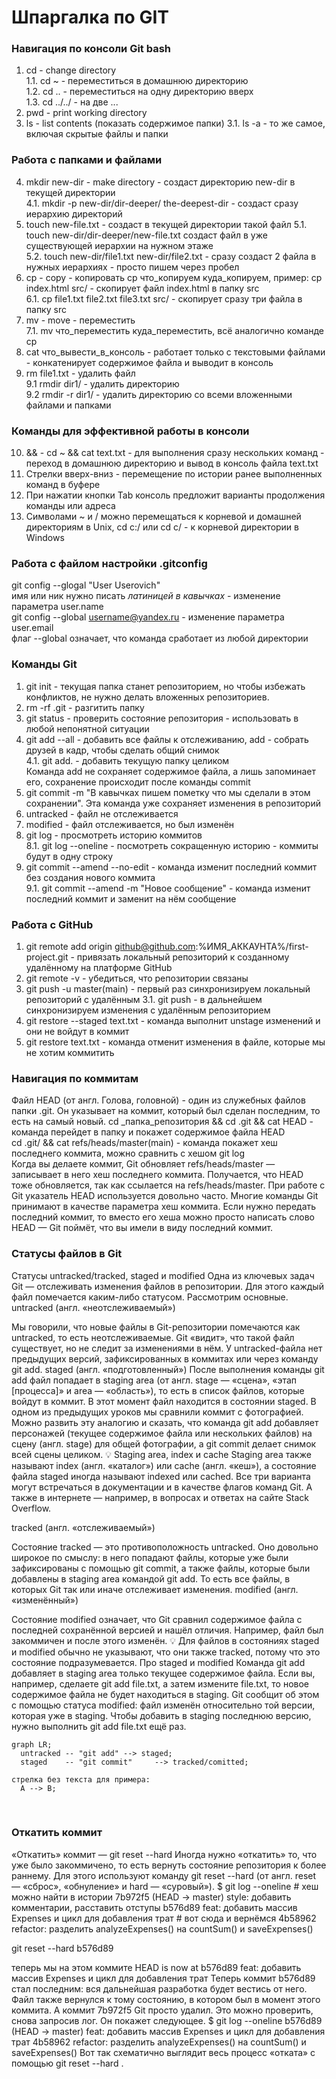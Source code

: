 # Шпаргалка по GIT

### Навигация по консоли Git bash
1. cd - change directory<br>
   1.1. cd ~ - переместиться в домашнюю директорию<br>
   1.2. cd .. - переместиться на одну директорию вверх<br>
   1.3. cd ../../ - на две ...<br>
2. pwd - print working directory<br>
3. ls - list contents (показать содержимое папки)
   3.1. ls -a - то же самое, включая скрытые файлы и папки<br>

### Работа с папками и файлами

4. mkdir new-dir - make directory - создаст директорию new-dir в текущей директории<br>
   4.1. mkdir -p new-dir/dir-deeper/      the-deepest-dir - создаст сразу иерархию директорий<br>
5. touch new-file.txt - создаст в текущей директории такой файл
   5.1. touch new-dir/dir-deeper/new-file.txt создаст файл в уже существующей иерархии на нужном этаже<br>
   5.2. touch new-dir/file1.txt new-dir/file2.txt - сразу создаст 2 файла в нужных иерархиях - просто пишем через пробел<br>
6. cp - copy - копировать сp что_копируем куда_копируем, пример: cp index.html src/ - скопирует файл index.html в папку src<br>
   6.1. cp file1.txt file2.txt file3.txt src/ - скопирует сразу три файла в папку src<br>
7. mv - move - переместить<br>
   7.1. mv что_переместить куда_переместить, всё аналогично команде cp<br>
8. cat что_вывести_в_консоль - работает только с текстовыми файлами - конкатенирует содержимое файла и выводит в консоль<br>
9. rm file1.txt - удалить файл<br>
   9.1 rmdir dir1/ - удалить директорию<br>
   9.2 rmdir -r dir1/ - удалить директорию со всеми вложенными файлами и папками<br>

### Команды для эффективной работы в консоли

10. && - cd ~ && cat text.txt - для выполнения сразу нескольких команд - переход в домашнюю директорию и вывод в консоль файла text.txt<br>
11. Стрелки вверх-вниз - перемещение по истории ранее выполненных команд в буфере<br>
12. При нажатии кнопки Tab консоль предложит варианты продолжения команды или адреса<br>
13. Символами ~ и / можно перемещаться к корневой и домашней директориям в Unix, cd c:/ или cd c/ - к корневой директории в Windows<br>

### Работа с файлом настройки .gitconfig

git config --glogal "User Userovich"<br>
имя или ник нужно писать *латиницей в кавычках* - изменение параметра user.name<br>
git config --global username@yandex.ru - изменение параметра user.email<br>
флаг --global означает, что команда сработает из любой директории<br>

### Команды Git

1. git init - текущая папка станет репозиторием, но чтобы избежать конфликтов, не нужно делать вложенных репозиториев.<br>
2. rm -rf .git - разгитить папку<br>
3. git status - проверить состояние репозитория - использовать в любой непонятной ситуации<br>
4. git add --all - добавить все файлы к отслеживанию, add - собрать друзей в кадр, чтобы сделать общий снимок<br>
   4.1. git add. - добавить текущую папку целиком<br>
   Команда add не сохраняет содержимое файла, а лишь запоминает его, сохранение происходит после команды commit<br>
5. git commit -m "В кавычках пишем пометку что мы сделали в этом сохранении". Эта команда уже сохраняет изменения в репозиторий<br>
6. untracked - файл не отслеживается<br>
7. modified - файл отслеживается, но был изменён<br>
8. git log - просмотреть историю коммитов<br>
   8.1. git log --oneline - посмотреть сокращенную историю - коммиты будут в одну строку<br>
9. git commit --amend --no-edit - команда изменит последний коммит без создания нового коммита<br>
   9.1. git commit --amend -m "Новое сообщение" - команда изменит последний коммит и заменит на нём сообщение<br>

### Работа с GitHub

1. git remote add origin github@github.com:%ИМЯ_АККАУНТА%/first-project.git - привязать локальный репозиторий к созданному удалённому на платформе GitHub
2. git remote -v - убедиться, что репозитории связаны
3. git push -u master(main) - первый раз синхронизируем локальный репозиторий с удалённым
   3.1. git push - в дальнейшем синхронизируем изменения с удалённым репозиторием
4. git restore --staged text.txt - команда выполнит unstage изменений и они не войдут в коммит
5. git restore text.txt - команда отменит изменения в файле, которые мы не хотим коммитить

### Навигация по коммитам

Файл HEAD (от англ. Голова, головной) - один из служебных файлов папки .git. Он указывает на коммит, который  был сделан последним, то есть на самый новый.
cd _папка_репозитория && сd .git && cat HEAD - команда перейдет в папку и покажет содержимое файла HEAD<br>
cd .git/ && cat refs/heads/master(main) - команда покажет хеш последнего коммита, можно сравнить с хешом git log<br>
Когда вы делаете коммит, Git обновляет refs/heads/master — записывает в него хеш последнего коммита. Получается, что HEAD тоже обновляется, так как ссылается на refs/heads/master.
При работе с Git указатель HEAD используется довольно часто. Многие команды Git принимают в качестве параметра хеш коммита. Если нужно передать последний коммит, то вместо его хеша можно просто написать слово HEAD — Git поймёт, что вы имели в виду последний коммит.

### Статусы файлов в Git

Статусы untracked/tracked, staged и modified
Одна из ключевых задач Git — отслеживать изменения файлов в репозитории. Для этого каждый файл помечается каким-либо статусом. Рассмотрим основные.
untracked (англ. «неотслеживаемый»)

Мы говорили, что новые файлы в Git-репозитории помечаются как untracked, то есть неотслеживаемые. Git «видит», что такой файл существует, но не следит за изменениями в нём. У untracked-файла нет предыдущих версий, зафиксированных в коммитах или через команду git add.
staged (англ. «подготовленный»)
  После выполнения команды git add файл попадает в staging area (от англ. stage — «сцена», «этап [процесса]» и area — «область»), то есть в список файлов, которые войдут в коммит. В этот момент файл находится в состоянии staged.
  В одном из предыдущих уроков мы сравнили коммит с фотографией. Можно развить эту аналогию и сказать, что команда git add добавляет персонажей (текущее содержимое файла или нескольких файлов) на сцену (англ. stage) для общей фотографии, а git commit делает снимок всей сцены целиком. 
💡 Staging area, index и cache
Staging area также называют index (англ. «каталог») или cache (англ. «кеш»), а состояние файла staged иногда называют indexed или cached.
Все три варианта могут встречаться в документации и в качестве флагов команд Git. А также в интернете — например, в вопросах и ответах на сайте Stack Overflow.

tracked (англ. «отслеживаемый»)

Состояние tracked — это противоположность untracked. Оно довольно широкое по смыслу: в него попадают файлы, которые уже были зафиксированы с помощью git commit, а также файлы, которые были добавлены в staging area командой git add. То есть все файлы, в которых Git так или иначе отслеживает изменения.
modified (англ. «изменённый»)

Состояние modified означает, что Git сравнил содержимое файла с последней сохранённой версией и нашёл отличия. Например, файл был закоммичен и после этого изменён.
💡 Для файлов в состояниях staged и modified обычно не указывают, что они также tracked, потому что это состояние подразумевается.
Про staged и modified
Команда git add добавляет в staging area только текущее содержимое файла. Если вы, например, сделаете git add file.txt, а затем измените file.txt, то новое содержимое файла не будет находиться в staging.
Git сообщит об этом с помощью статуса modified: файл изменён относительно той версии, которая уже в staging. Чтобы добавить в staging последнюю версию, нужно выполнить git add file.txt ещё раз.
<br>

```mermaid
graph LR;
  untracked -- "git add" --> staged;
  staged    -- "git commit"     --> tracked/comitted;

стрелка без текста для примера: 
  A --> B;
```
<br>

### Откатить коммит

«Откатить» коммит — git reset --hard <commit hash>
Иногда нужно «откатить» то, что уже было закоммичено, то есть вернуть состояние репозитория к более раннему. Для этого используют команду git reset --hard <commit hash> (от англ. reset  — «сброс», «обнуление» и hard — «суровый»).
$ git log --oneline # хеш можно найти в истории
7b972f5 (HEAD -> master) style: добавить комментарии, расставить отступы
b576d89 feat: добавить массив Expenses и цикл для добавления трат # вот сюда и вернёмся
4b58962 refactor: разделить analyzeExpenses() на countSum() и saveExpenses()

git reset --hard b576d89

теперь мы на этом коммите
HEAD is now at b576d89 feat: добавить массив Expenses и цикл для добавления трат 
Теперь коммит b576d89 стал последним: вся дальнейшая разработка будет вестись от него. Файл также вернулся к тому состоянию, в котором был в момент этого коммита. А коммит 7b972f5 Git просто удалил. Это можно проверить, снова запросив лог. Он покажет следующее.
$ git log --oneline
b576d89 (HEAD -> master) feat: добавить массив Expenses и цикл для добавления трат
4b58962 refactor: разделить analyzeExpenses() на countSum() и saveExpenses() 
Вот так схематично выглядит весь процесс «отката» с помощью git reset --hard <hash>.